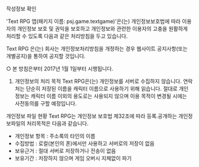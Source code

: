 작성정보 확인

'Text RPG 앱(패키지 이름: psj.game.textgame)'은(는) 개인정보보호법에 따라 이용자의 개인정보 보호 및 권익을 보호하고 개인정보와 관련한 이용자의 고충을 원활하게 처리할 수 있도록 다음과 같은 처리방침을 두고 있습니다.

Text RPG 은(는) 회사는 개인정보처리방침을 개정하는 경우 웹사이트 공지사항(또는 개별공지)을 통하여 공지할 것입니다.

○ 본 방침은부터 2017년 1월 1일부터 시행됩니다.


1. 개인정보의 처리 목적 Text RPG은(는) 개인정보를 서버로 수집하지 않습니다. 연락처는 단순히 저장된 이름을 캐릭터 이름으로 사용하기 위해 읽습니다. 절대로 개인정보는 캐릭터 이름 이외의 용도로는 사용되지 않으며 이용 목적이 변경될 시에는 사전동의를 구할 예정입니다.




개인정보 파일 현황
Text RPG는 개인정보 보호법 제32조에 따라 등록․공개하는 개인정보파일의 처리목적은 다음과 같습니다.

- 개인정보 항목 : 주소록의 타인의 이름
- 수집방법 : 로컬(본인의 폰)에서만 사용하고 서버로의 저장이 없음
- 보유근거 : 절대 서버로 저장하거나 전송이 없음
- 보유기간 : 저장하지 않으며 게임 오버시 지체없이 파기
